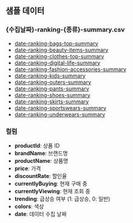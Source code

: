 ## 샘플 데이터

### {수집날짜}-ranking-{종류}-summary.csv
- [date-ranking-bags-top-summary](https://www.musinsa.com/main/musinsa/ranking?skip_bf=Y&storeCode=musinsa&sectionId=200&categoryCode=004000)
- [date-ranking-beauty-items-summary](https://www.musinsa.com/main/musinsa/ranking?skip_bf=Y&storeCode=musinsa&sectionId=200&categoryCode=104000)
- [date-ranking-clothes-top-summary](https://www.musinsa.com/main/musinsa/ranking?skip_bf=Y&storeCode=musinsa&sectionId=200&categoryCode=001000)
- [date-ranking-digital-life-summary](https://www.musinsa.com/main/musinsa/ranking?skip_bf=Y&storeCode=musinsa&sectionId=200&categoryCode=102000)
- [date-ranking-fashion-accessories-summary](https://www.musinsa.com/main/musinsa/ranking?skip_bf=Y&storeCode=musinsa&sectionId=200&categoryCode=101000)
- [date-ranking-kids-summary](https://www.musinsa.com/main/musinsa/ranking?skip_bf=Y&storeCode=musinsa&sectionId=200&categoryCode=106000)
- [date-ranking-outers-summary](https://www.musinsa.com/main/musinsa/ranking?skip_bf=Y&storeCode=musinsa&sectionId=200&categoryCode=002000)
- [date-ranking-pants-summary](https://www.musinsa.com/main/musinsa/ranking?skip_bf=Y&storeCode=musinsa&sectionId=200&categoryCode=003000)
- [date-ranking-shoes-summary](https://www.musinsa.com/main/musinsa/ranking?skip_bf=Y&storeCode=musinsa&sectionId=200&categoryCode=103000)
- [date-ranking-skirts-summary](https://www.musinsa.com/main/musinsa/ranking?skip_bf=Y&storeCode=musinsa&sectionId=200&categoryCode=100000)
- [date-ranking-sportswears-summary](https://www.musinsa.com/main/musinsa/ranking?skip_bf=Y&storeCode=musinsa&sectionId=200&categoryCode=017000)
- [date-ranking-underwears-summary](https://www.musinsa.com/main/musinsa/ranking?skip_bf=Y&storeCode=musinsa&sectionId=200&categoryCode=026000)

### 컬럼
- **productId**: 상품 ID
- **brandName**: 브랜드명
- **productName**: 상품명
- **price**: 가격
- **discountRate**: 할인율
- **currentlyBuying**: 현재 구매 중
- **currentlyViewing**: 현재 조회 중
- **trending**: 급상승 여부 (1: 급상승, 0: 일반)
- **colors**: 색상
- **date**: 데이터 수집 날짜
 
